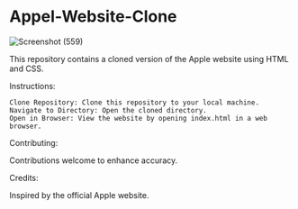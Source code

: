 # Appel-Website-Clone
![Screenshot (559)](https://github.com/shakin-shahria/Appel-Website-Clone/assets/62754046/091b1126-d28c-4dbf-bc85-10b115f8de7e)

This repository contains a cloned version of the Apple website using HTML and CSS.

Instructions:


    Clone Repository: Clone this repository to your local machine.
    Navigate to Directory: Open the cloned directory.
    Open in Browser: View the website by opening index.html in a web browser.
Contributing:

Contributions welcome to enhance accuracy.

Credits:

Inspired by the official Apple website.
